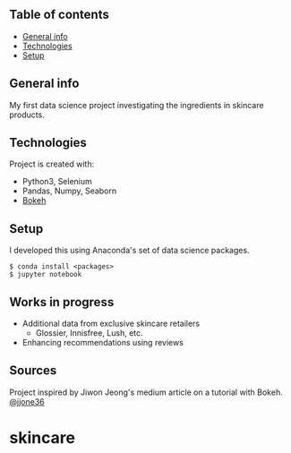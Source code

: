 ## Table of contents
* [General info](#general-info)
* [Technologies](#technologies)
* [Setup](#setup)

## General info
My first data science project investigating the ingredients in skincare products.

## Technologies
Project is created with:
* Python3, Selenium
* Pandas, Numpy, Seaborn
* [Bokeh](https://docs.bokeh.org/en/latest/index.html)

## Setup
I developed this using Anaconda's set of data science packages.

```
$ conda install <packages>
$ jupyter notebook
```


## Works in progress


- Additional data from exclusive skincare retailers
	-	Glossier, Innisfree, Lush, etc.
- Enhancing recommendations using reviews


## Sources
Project inspired by Jiwon Jeong's medium article on a tutorial with Bokeh.  [@jjone36](https://towardsdatascience.com/for-your-skin-beauty-mapping-cosmetic-items-with-bokeh-af7523ca68e5)
# skincare
